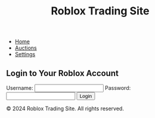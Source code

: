 <!DOCTYPE html>
<html lang="en">
<head>
    <meta charset="UTF-8">
    <meta name="viewport" content="width=device-width, initial-scale=1.0">
    <title>Roblox Trading Site</title>
    <link rel="stylesheet" href="styles.css">
    <script src="scripts.js" defer></script>
</head>
<body class="light-theme">
    <header>
        <h1>Roblox Trading Site</h1>
    </header>
    <nav>
        <ul>
            <li><a href="index.html">Home</a></li>
            <li><a href="auction.html">Auctions</a></li>
            <li><a href="settings.html">Settings</a></li>
        </ul>
    </nav>
    <main>
        <section id="login">
            <h2>Login to Your Roblox Account</h2>
            <form id="login-form">
                <label for="username">Username:</label>
                <input type="text" id="username" name="username" required>
                <label for="password">Password:</label>
                <input type="password" id="password" name="password" required>
                <button type="submit">Login</button>
            </form>
        </section>
        <section id="profile" style="display:none;">
            <h2>Your Profile</h2>
            <p>Username: <span id="profile-username"></span></p>
            <p>RAP: <span id="profile-rap"></span></p>
            <p>Level: <span id="profile-level"></span></p>
        </section>
    </main>
    <footer>
        <p>&copy; 2024 Roblox Trading Site. All rights reserved.</p>
    </footer>
</body>
</html>

